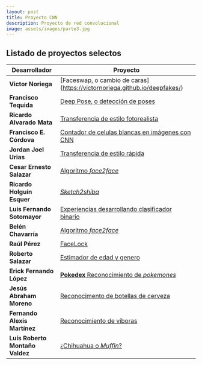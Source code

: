 ```yaml
---
layout: post
title: Proyecto CNN
description: Proyecto de red convolucional
image: assets/images/parte3.jpg
---
```


## Listado de proyectos selectos 

| Desarrollador                 | Proyecto |
| -------------                 | -------- |
| **Victor Noriega** | [Faceswap, o cambio de caras] (https://victornoriega.github.io/deepfakes/) |
| **Francisco Tequida** | [Deep Pose, o detección de poses](https://francisco-tequida.github.io/proyecto-cnn/)
| **Ricardo Alvarado Mata** | [Transferencia de estilo fotorealista](https://ricardoamata.github.io/Photorealistic-style-transfer/)
| **Francisco E. Córdova** | [Contador de celulas blancas en imágenes con CNN](https://franko1307.github.io/2018/11/05/Clasificador-redes-neuronales.html) |
| **Jordan Joel Urias**  | [Transferencia de estilo rápida](https://jjups96.github.io/fast-style-transfer/) |                                                               
| **Cesar Ernesto Salazar**         | [Algoritmo *face2face*](https://cesern.github.io//face2face-demo/) |                                                                                
| **Ricardo Holguín Esquer**        | [*Sketch2shiba*](https://ricardohe97.github.io/post/sketch2shiba/) |
| **Luis Fernando Sotomayor**       | [Experiencias desarrollando clasificador binario](https://sanlf.github.io/2018/11/08/clasificador-binario.html)|
|**Belén Chavarría**                | [Algoritmo *face2face*](https://github.com/chasil7/face2faceProyecto) |
|**Raúl Pérez** | [FaceLock](https://raulperod.github.io/FaceLock/)|
|**Roberto Salazar** | [Estimador de edad y genero](https://rn-blog.herokuapp.com/age-gender) |
| **Erick Fernando López** | [**Pokedex** Reconocimiento de *pokemones*](https://ErickLF.github.io/Pokedex-R-CNN) |
| **Jesús Abraham Moreno** | [Reconocimento de botellas de cerveza](https://abmorenoc.github.io/Deteccion-de-objetos-en-imagenes/)  |
| **Fernando Alexis Martínez** | [Reconocimiento de víboras](https://alexis96.github.io/proyecto-CNN/) |
| **Luís Roberto Montaño Valdez** | [¿Chihuahua o *Muffin*?](https://nanmon.github.io/redes-neuronales/cnn) |


